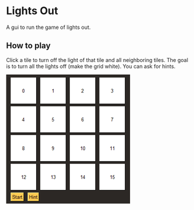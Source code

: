 # Lights Out
A gui to run the game of lights out.

## How to play
Click a tile to turn off the light of that tile and all neighboring tiles. The goal is to turn all the lights off (make the grid white). You can ask for hints.

![](lightsout.gif)
